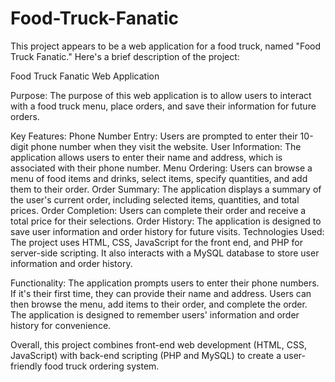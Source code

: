 # Food-Truck-Fanatic
This project appears to be a web application for a food truck, named "Food Truck Fanatic." Here's a brief description of the project:

Food Truck Fanatic Web Application

Purpose: The purpose of this web application is to allow users to interact with a food truck menu, place orders, and save their information for future orders.

Key Features:
Phone Number Entry: Users are prompted to enter their 10-digit phone number when they visit the website.
User Information: The application allows users to enter their name and address, which is associated with their phone number.
Menu Ordering: Users can browse a menu of food items and drinks, select items, specify quantities, and add them to their order.
Order Summary: The application displays a summary of the user's current order, including selected items, quantities, and total prices.
Order Completion: Users can complete their order and receive a total price for their selections.
Order History: The application is designed to save user information and order history for future visits.
Technologies Used: The project uses HTML, CSS, JavaScript for the front end, and PHP for server-side scripting. It also interacts with a MySQL database to store user information and order history.

Functionality: The application prompts users to enter their phone numbers. If it's their first time, they can provide their name and address. Users can then browse the menu, add items to their order, and complete the order. The application is designed to remember users' information and order history for convenience.

Overall, this project combines front-end web development (HTML, CSS, JavaScript) with back-end scripting (PHP and MySQL) to create a user-friendly food truck ordering system.
